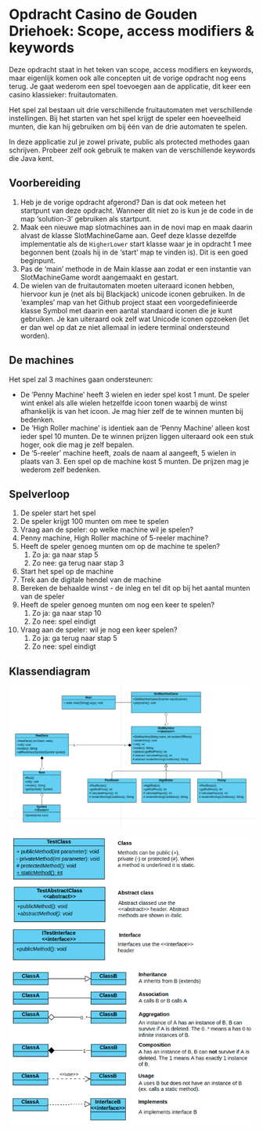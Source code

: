 # **Opdracht Casino de Gouden Driehoek: Scope, access modifiers & keywords**

Deze opdracht staat in het teken van scope, access modifiers en keywords, maar eigenlijk komen ook alle concepten uit de vorige opdracht nog eens terug. Je gaat wederom een spel toevoegen aan de applicatie, dit keer een casino klassieker: fruitautomaten.

Het spel zal bestaan uit drie verschillende fruitautomaten met verschillende instellingen. Bij het starten van het spel krijgt de speler een hoeveelheid munten, die kan hij gebruiken om bij één van de drie automaten te spelen.

In deze applicatie zul je zowel private, public als protected methodes gaan schrijven. Probeer zelf ook gebruik te maken van de verschillende keywords die Java kent.

## **Voorbereiding**

1. Heb je de vorige opdracht afgerond? Dan is dat ook meteen het startpunt van deze opdracht. Wanneer dit niet zo is kun je de code in de map ‘solution-3’ gebruiken als startpunt.
2. Maak een nieuwe map slotmachines aan in de novi map en maak daarin alvast de klasse SlotMachineGame aan. Geef deze klasse dezelfde implementatie als de `HigherLower` start klasse waar je in opdracht 1 mee begonnen bent (zoals hij in de ‘start’ map te vinden is). Dit is een goed beginpunt.
3. Pas de ‘main’ methode in de Main klasse aan zodat er een instantie van SlotMachineGame wordt aangemaakt en gestart.
4. De wielen van de fruitautomaten moeten uiteraard iconen hebben, hiervoor kun je (net als bij Blackjack) unicode iconen gebruiken. In de ‘examples’ map van het Github project staat een voorgedefinieerde klasse Symbol met daarin een aantal standaard iconen die je kunt gebruiken. Je kan uiteraard ook zelf wat Unicode iconen opzoeken (let er dan wel op dat ze niet allemaal in iedere terminal ondersteund worden).

## **De machines**

Het spel zal 3 machines gaan ondersteunen:

- De ‘Penny Machine’ heeft 3 wielen en ieder spel kost 1 munt. De speler wint enkel als alle wielen hetzelfde icoon tonen waarbij de winst afhankelijk is van het icoon. Je mag hier zelf de te winnen munten bij bedenken.
- De ‘High Roller machine’ is identiek aan de ‘Penny Machine’ alleen kost ieder spel 10 munten. De te winnen prijzen liggen uiteraard ook een stuk hoger, ook die mag je zelf bepalen.
- De ‘5-reeler’ machine heeft, zoals de naam al aangeeft, 5 wielen in plaats van 3. Een spel op de machine kost 5 munten. De prijzen mag je wederom zelf bedenken.

## **Spelverloop**

1. De speler start het spel
2. De speler krijgt 100 munten om mee te spelen
3. Vraag aan de speler: op welke machine wil je spelen?
4. Penny machine, High Roller machine of 5-reeler machine?
5. Heeft de speler genoeg munten om op de machine te spelen?
    1. Zo ja: ga naar stap 5
    2. Zo nee: ga terug naar stap 3
6. Start het spel op de machine
7. Trek aan de digitale hendel van de machine
8. Bereken de behaalde winst - de inleg en tel dit op bij het aantal munten van de speler
9. Heeft de speler genoeg munten om nog een keer te spelen?
    1. Zo ja: ga naar stap 10
    2. Zo nee: spel eindigt
10. Vraag aan de speler: wil je nog een keer spelen?
    1. Zo ja: ga terug naar stap 5
    2. Zo nee: spel eindigt

## **Klassendiagram**

![klassen diagram](../assets/klassendiagram_slotmachine.png)

![UML diagram](../assets/uml-klassendigram.png)